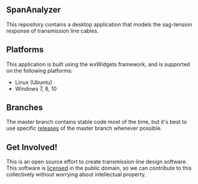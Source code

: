 ## SpanAnalyzer
This repository contains a desktop application that models the sag-tension
response of transmission line cables.

## Platforms
This application is built using the wxWidgets framework, and is supported on the
following platforms:
* Linux (Ubuntu)
* Windows 7, 8, 10

## Branches
The master branch contains stable code most of the time, but it's best to use
specific [releases](https://github.com/OverheadTransmissionLineSoftware/SpanAnalyzer/releases)
 of the master branch whenever possible.

## Get Involved!
This is an open source effort to create transmission line design software. This
software is [licensed](https://github.com/OverheadTransmissionLineSoftware/SpanAnalyzer/blob/master/LICENSE.md)
 in the public domain, so we can contribute to this collectively without
worrying about intellectual property.
